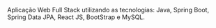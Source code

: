 Aplicação Web Full Stack utilizando as tecnologias: Java, Spring Boot, Spring Data JPA, React JS, BootStrap e MySQL.
